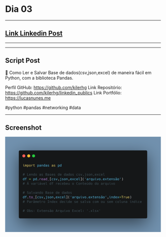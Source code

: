# Dia 03

---
## [Link Linkedin Post](https://www.linkedin.com/posts/lucasnunesdeassis_python-pandas-networking-activity-6789548417094864896--k6B)
---
---
## Script Post

🐍 Como Ler e Salvar Base de dados(csv,json,excel) de maneira fácil em Python, com a biblioteca Pandas.

Perfil GitHub: https://github.com/kilerhg
Link Repositório: https://github.com/kilerhg/linkedin_publics
Link Portfólio: https://lucasnunes.me

#python #pandas #networking #data

---

## Screenshot

![foto](./datastorage.png)
